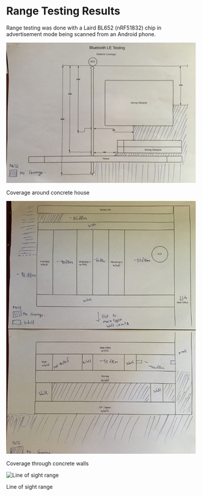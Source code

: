 # Range Testing Results

Range testing was done with a Laird BL652 (nRF51832) chip in advertisement mode being scanned from an Android phone.

![Coverage around concrete house](Range%20Testing%20Results%20ef4c4ece8fba4542830d415dc0fa1a42/768DFA45-AB63-408E-B84A-8A7F18BEFE90.jpeg)

Coverage around concrete house

![Coverage through concrete walls](Range%20Testing%20Results%20ef4c4ece8fba4542830d415dc0fa1a42/0CAA08AD-79CD-42BD-ADC3-AA65A3272E82.jpeg)

Coverage through concrete walls

![Line of sight range](Range%20Testing%20Results%20ef4c4ece8fba4542830d415dc0fa1a42/20210614_085821_mfnr.jpg)

Line of sight range

